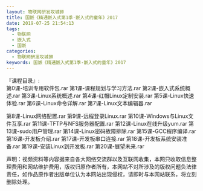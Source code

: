 ```yaml
---
layout: 物联网研发攻城狮
title: 国嵌《精通嵌入式第1季-嵌入式的童年》2017     
date: 2019-07-25 21:54:13
tags:
  - 物联网
  - 嵌入式
  - 国嵌
categories:
  - 物联网研发攻城狮
keywords: 国嵌《精通嵌入式第1季-嵌入式的童年》2017     
---
```

『课程目录』:  
第0课-培训专用软件包.rar
第1课-课程规划与学习方法.rar
第2课-嵌入式系统概述.rar
第3课-Linux系统概述.rar
第4课-红帽Linux定制安装.rar
第5课-Linux快速体验.rar
第6课-Linux命令详解.rar
第7课-Linux文本编辑器.rar
<!-- more -->   
第8课-Linux网络配置.rar
第9课-远程登录Linux.rar
第10课-Windows与Linux文件互享.rar
第11课-TFTP与NFS服务器配置.rar
第12课-Linux在线升级yum.rar
第13课-sudo用户管理.rar
第14课-Linux密码故障排除.rar
第15课-GCC程序编译.rar
第16课-开发板介绍.rar
第17课-开发板串口连接.rar
第18课-开发板系统安装准备.rar
第19课-安装Linux到开发板.rar
第20课-展望未来.rar
<div class="post-copyright">
    <div class="post-copyright__author">
      <span class="post-copyright-meta">声明：视频资料等内容据来自各大网络交流群以及互联网收集，本网只收取信息整理费用和网站维护费用，版权归原作者所有，本网站不对所涉及的版权问题负法律责任，如作品原作者出版单位认为本网站出现侵权，请即时与本网站联系，将立刻删除处理。 </span>
    </div>
</div>

<blockquote class="blockquote-center">

</blockquote>

